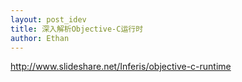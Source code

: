 ```yaml
---
layout: post_idev
title: 深入解析Objective-C运行时
author: Ethan
---
```


http://www.slideshare.net/Inferis/objective-c-runtime
